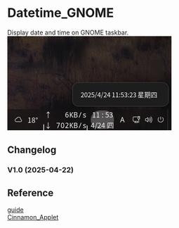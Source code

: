 # Datetime_GNOME
Display date and time on GNOME taskbar.  
![alt](preview.png)

## Changelog
### V1.0 (2025-04-22)

## Reference
[guide](https://gjs.guide/extensions/development/creating.html)  
[Cinnamon_Applet](https://github.com/sonichy/Cinnamon_Applet)
